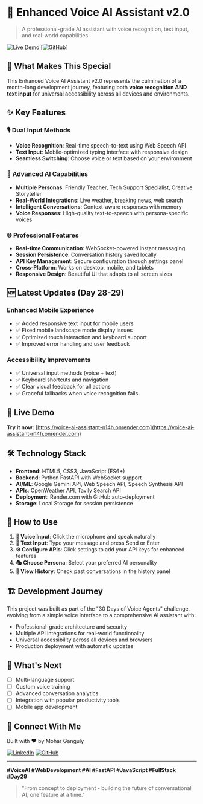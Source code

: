 # 🎤 Enhanced Voice AI Assistant v2.0

> A professional-grade AI assistant with voice recognition, text input, and real-world capabilities

[![Live Demo](https://img.shields.io/badge/Live-Demo-blue?style=for-the-badge)](https://voice-ai-assistant-n14h.onrender.com)
[![GitHub](https://img.shields.io/badge/GitHub-Repository-black?style=for-the-badge)]

## 🌟 What Makes This Special

This Enhanced Voice AI Assistant v2.0 represents the culmination of a month-long development journey, featuring both **voice recognition AND text input** for universal accessibility across all devices and environments.

## ✨ Key Features

### 🎙️ **Dual Input Methods**
- **Voice Recognition**: Real-time speech-to-text using Web Speech API
- **Text Input**: Mobile-optimized typing interface with responsive design
- **Seamless Switching**: Choose voice or text based on your environment

### 🤖 **Advanced AI Capabilities**
- **Multiple Personas**: Friendly Teacher, Tech Support Specialist, Creative Storyteller
- **Real-World Integrations**: Live weather, breaking news, web search
- **Intelligent Conversations**: Context-aware responses with memory
- **Voice Responses**: High-quality text-to-speech with persona-specific voices

### 🌐 **Professional Features**
- **Real-time Communication**: WebSocket-powered instant messaging
- **Session Persistence**: Conversation history saved locally
- **API Key Management**: Secure configuration through settings panel
- **Cross-Platform**: Works on desktop, mobile, and tablets
- **Responsive Design**: Beautiful UI that adapts to all screen sizes

## 🆕 Latest Updates (Day 28-29)

### **Enhanced Mobile Experience**
- ✅ Added responsive text input for mobile users
- ✅ Fixed mobile landscape mode display issues
- ✅ Optimized touch interaction and keyboard support
- ✅ Improved error handling and user feedback

### **Accessibility Improvements**
- ✅ Universal input methods (voice + text)
- ✅ Keyboard shortcuts and navigation
- ✅ Clear visual feedback for all actions
- ✅ Graceful fallbacks when voice recognition fails

## 🚀 Live Demo

**Try it now:** [https://voice-ai-assistant-n14h.onrender.com](https://voice-ai-assistant-n14h.onrender.com)

## 🛠️ Technology Stack

- **Frontend**: HTML5, CSS3, JavaScript (ES6+)
- **Backend**: Python FastAPI with WebSocket support
- **AI/ML**: Google Gemini API, Web Speech API, Speech Synthesis API
- **APIs**: OpenWeather API, Tavily Search API
- **Deployment**: Render.com with GitHub auto-deployment
- **Storage**: Local Storage for session persistence

## 🎯 How to Use

1. **🎤 Voice Input**: Click the microphone and speak naturally
2. **💬 Text Input**: Type your message and press Send or Enter
3. **⚙️ Configure APIs**: Click settings to add your API keys for enhanced features
4. **🎭 Choose Persona**: Select your preferred AI personality
5. **📜 View History**: Check past conversations in the history panel

## 🏗️ Development Journey

This project was built as part of the "30 Days of Voice Agents" challenge, evolving from a simple voice interface to a comprehensive AI assistant with:

- Professional-grade architecture and security
- Multiple API integrations for real-world functionality  
- Universal accessibility across all devices and browsers
- Production deployment with automatic updates

## 🌈 What's Next

- [ ] Multi-language support
- [ ] Custom voice training
- [ ] Advanced conversation analytics
- [ ] Integration with popular productivity tools
- [ ] Mobile app development

## 🤝 Connect With Me

Built with ❤️ by Mohar Ganguly

[![LinkedIn](https://img.shields.io/badge/LinkedIn-Connect-blue?style=for-the-badge&logo=linkedin)]([https://linkedin.com/in/moharganguly](https://www.linkedin.com/in/mohar-ganguly-a8a266274/))
[![GitHub](https://img.shields.io/badge/GitHub-Follow-black?style=for-the-badge&logo=github)](https://github.com/Moharganguly)

---

**#VoiceAI #WebDevelopment #AI #FastAPI #JavaScript #FullStack #Day29**

> "From concept to deployment - building the future of conversational AI, one feature at a time."
